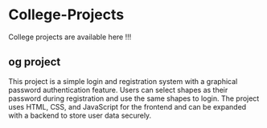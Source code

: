 # College-Projects
College projects are available here !!!

## og project
This project is a simple login and registration system with a graphical password authentication feature. Users can select shapes as their password during registration and use the same shapes to login. The project uses HTML, CSS, and JavaScript for the frontend and can be expanded with a backend to store user data securely.
